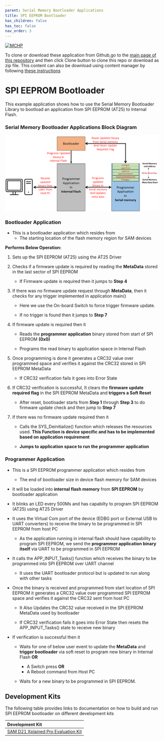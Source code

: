 ```yaml
---
parent: Serial Memory Bootloader Applications
title: SPI EEPROM Bootloader
has_children: false
has_toc: false
nav_order: 3
---
```


[![MCHP](https://www.microchip.com/ResourcePackages/Microchip/assets/dist/images/logo.png)](https://www.microchip.com)

To clone or download these application from Github,go to the [main page of this repository](https://github.com/Microchip-MPLAB-Harmony/bootloader_apps_serial_memory) and then click Clone button to clone this repo or download as zip file. This content can also be download using content manager by following [these instructions](https://github.com/Microchip-MPLAB-Harmony/contentmanager/wiki)

# SPI EEPROM Bootloader

This example application shows how to use the Serial Memory Bootloader Library to bootload an application from SPI EEPROM (AT25) to Internal Flash.

### Serial Memory Bootloader Applications Block Diagram

![serial_mem_btl_block_diagram](../docs/images/serial_mem_btl_block_diagram.png)

### Bootloader Application

- This is a bootloader application which resides from
    - The starting location of the flash memory region for SAM devices

**Performs Below Operation:**

1. Sets up the SPI EEPROM (AT25) using the AT25 Driver

2. Checks if a firmware update is required by reading the **MetaData** stored in the last sector of SPI EEPROM
    - If Firmware update is required then it jumps to **Step 4**

3. If there was no firmware update request through **MetaData**, then it checks for any trigger implemented in application main()
    - Here we use the On-board Switch to force trigger firmware update.

    - If no trigger is found then it jumps to **Step 7**

4. If firmware update is required then it
    - Reads the **programmer application** binary stored from start of SPI EEPROM **(0x0)**

    - Programs the read binary to application space in Internal Flash

5. Once programming is done it generates a CRC32 value over programmed space and verifies it against the CRC32 stored in SPI EEPROM MetaData
    - If CRC32 verification fails it goes into Error State

6. If CRC32 verification is successful, It clears the **firmware update required flag** in the SPI EEPROM MetaData and **triggers a Soft Reset**
    - After reset, bootloader starts from **Step 1** through **Step 3** to do firmware update check and then jump to **Step 7**

7. If there was no firmware update required then it
    - Calls the SYS_Deinitialize() function which releases the resources used. **This Function is device specific and has to be implemented based on application requirement**

    - **Jumps to application space to run the programmer application**

### Programmer Application

- This is a SPI EEPROM programmer application which resides from
    - The end of bootloader size in device flash memory for SAM devices

- It will be loaded into **internal flash memory** from **SPI EEPROM** by bootloader application

- It blinks an LED every 500Ms and has capabilty to program SPI EEPROM (AT25) using AT25 Driver

- It uses the Virtual Com port of the device (EDBG port or External USB to UART converters) to receive the binary to be programmed in SPI EEPROM from host PC
    - As the application running in internal flash should have capability to program SPI EEPROM, we send the **programmer application binary itself** via UART to be programmed in SPI EEPROM

- It calls the APP_INPUT_Tasks() function which receives the binary to be programmed into SPI EEPROM over UART channel
    - It uses the UART bootloader protocol but is updated to run along with other tasks

- Once the binary is received and programmed from start location of SPI EEPROM it generates a CRC32 value over programmed SPI EEPROM space and verifies it against the CRC32 sent from host PC

    - It Also Updates the CRC32 value received in the SPI EEPROM MetaData used by bootloader

    - If CRC32 verification fails it goes into Error State then resets the APP_INPUT_Tasks() state to receive new binary

- If verification is successful then it
    - Waits for one of below user event to update the **MetaData** and **trigger bootloader** via soft reset to program new binary in Internal Flash **OR**
        - A Switch press **OR**
        - A Reboot command from Host PC

    - Waits for a new binary to be programmed in SPI EEPROM.

## Development Kits
The following table provides links to documentation on how to build and run SPI EEPROM bootloader on different development kits

| Development Kit |
|:---------|
|[SAM D21 Xplained Pro Evaluation Kit](docs/readme_sam_d21_xpro.md) |

